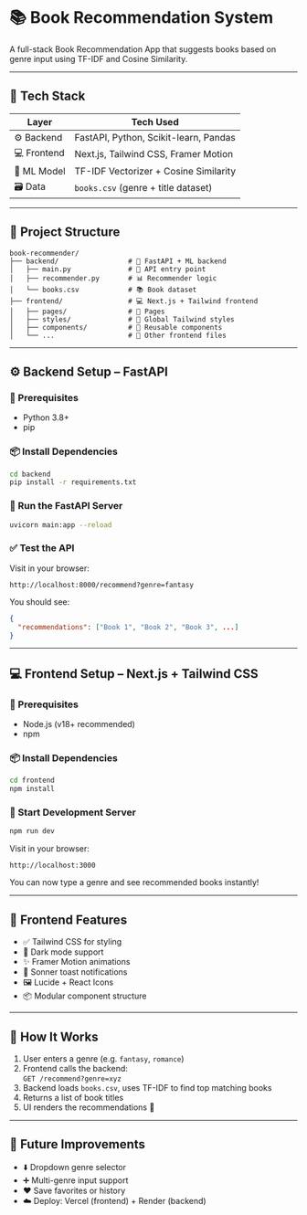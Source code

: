 # 📚 Book Recommendation System

A full-stack Book Recommendation App that suggests books based on genre input using TF-IDF and Cosine Similarity.

---

## 🧠 Tech Stack

| Layer     | Tech Used                                  |
|-----------|---------------------------------------------|
| ⚙️ Backend  | FastAPI, Python, Scikit-learn, Pandas        |
| 💻 Frontend | Next.js, Tailwind CSS, Framer Motion         |
| 🧠 ML Model | TF-IDF Vectorizer + Cosine Similarity       |
| 🗃️ Data     | `books.csv` (genre + title dataset)          |

---

## 📁 Project Structure

```
book-recommender/
├── backend/                 # 🧠 FastAPI + ML backend
│   ├── main.py              # 🚀 API entry point
│   ├── recommender.py       # 📊 Recommender logic
│   └── books.csv            # 📚 Book dataset
├── frontend/                # 💻 Next.js + Tailwind frontend
│   ├── pages/               # 📄 Pages
│   ├── styles/              # 🎨 Global Tailwind styles
│   ├── components/          # 🧩 Reusable components
│   └── ...                  # 🔧 Other frontend files
```

---

## ⚙️ Backend Setup – FastAPI

### 🧰 Prerequisites

- Python 3.8+
- pip

### 📦 Install Dependencies

```bash
cd backend
pip install -r requirements.txt

```

### 🚀 Run the FastAPI Server

```bash
uvicorn main:app --reload
```

### ✅ Test the API

Visit in your browser:

```
http://localhost:8000/recommend?genre=fantasy
```

You should see:

```json
{
  "recommendations": ["Book 1", "Book 2", "Book 3", ...]
}
```

---

## 💻 Frontend Setup – Next.js + Tailwind CSS

### 🧰 Prerequisites

- Node.js (v18+ recommended)
- npm

### 📦 Install Dependencies

```bash
cd frontend
npm install
```

### 🚀 Start Development Server

```bash
npm run dev
```

Visit in your browser:

```
http://localhost:3000
```

You can now type a genre and see recommended books instantly!

---

## 🎨 Frontend Features

- ✅ Tailwind CSS for styling
- 🌙 Dark mode support
- ✨ Framer Motion animations
- 🔔 Sonner toast notifications
- 🖼 Lucide + React Icons
- 📦 Modular component structure

---

## 🔁 How It Works

1. User enters a genre (e.g. `fantasy`, `romance`)
2. Frontend calls the backend:  
   `GET /recommend?genre=xyz`
3. Backend loads `books.csv`, uses TF-IDF to find top matching books
4. Returns a list of book titles
5. UI renders the recommendations 🎉

---

## 🚀 Future Improvements

- ⬇️ Dropdown genre selector
- ➕ Multi-genre input support
- ❤️ Save favorites or history
- ☁️ Deploy: Vercel (frontend) + Render (backend)
